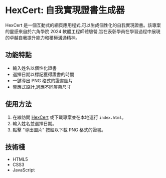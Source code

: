 # HexCert: 自我實現證書生成器

HexCert 是一個互動式的網頁應用程式,可以生成個性化的自我實現證書。該專案的靈感來自於六角學院 2024 軟體工程師體驗營,旨在表彰學員在學習過程中展現的卓越自我提升能力和積極溝通精神。

## 功能特點

- 輸入姓名以個性化證書
- 選擇日期以標記獲得證書的時間
- 一鍵導出 PNG 格式的證書圖片
- 響應式設計,適應不同屏幕尺寸

## 使用方法

1. 在線訪問 [HexCert](https://z111048.github.io/HexCert/) 或下載專案並在本地運行 `index.html`。
2. 輸入姓名並選擇日期。
3. 點擊 "導出圖片" 按鈕以下載 PNG 格式的證書。

## 技術棧

- HTML5
- CSS3
- JavaScript
